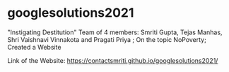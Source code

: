 # googlesolutions2021
"Instigating Destitution" Team of 4 members: Smriti Gupta, Tejas Manhas, Shri Vaishnavi Vinnakota and Pragati Priya ;   On the topic NoPoverty; Created a Website

Link of the Website: https://contactsmriti.github.io/googlesolutions2021/
